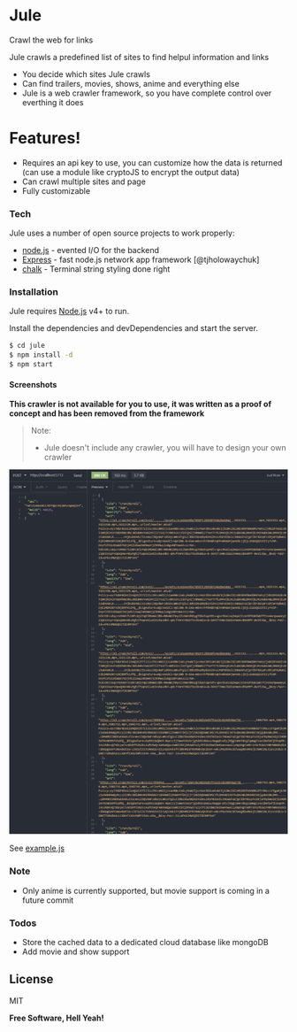 # Jule
Crawl the web for links

Jule crawls a predefined list of sites to find helpul information and links

  - You decide which sites Jule crawls
  - Can find trailers, movies, shows, anime and everything else
  - Jule is a web crawler framework, so you have complete control over everthing it does

# Features!

  - Requires an api key to use, you can customize how the data is returned (can use a module like cryptoJS to encrypt the output data)
  - Can crawl multiple sites and page
  - Fully customizable

### Tech

Jule uses a number of open source projects to work properly:

* [node.js] - evented I/O for the backend
* [Express] - fast node.js network app framework [@tjholowaychuk]
* [chalk] - Terminal string styling done right


### Installation

Jule requires [Node.js](https://nodejs.org/) v4+ to run.

Install the dependencies and devDependencies and start the server.

```sh
$ cd jule
$ npm install -d
$ npm start
```


#### Screenshots

**This crawler is not available for you to use, it was written as a proof of concept and has been removed from the framework**
> Note:
> - Jule doesn't include any crawler, you will have to design your own crawler

![Crunchyroll Crawler](https://raw.githubusercontent.com/omeasraf/Jule/master/Screenshots/crunchyroll.PNG)

See [example.js](https://github.com/omeasraf/Jule/blob/master/src/Scrapers/anime/example.js)

### Note
 - Only anime is currently supported, but movie support is coming in a future commit


### Todos
 - Store the cached data to a dedicated cloud database like mongoDB
 - Add movie and show support

License
----

MIT


**Free Software, Hell Yeah!**


   [node.js]: <http://nodejs.org>
   [express]: <http://expressjs.com>
   [chalk]: <https://www.npmjs.com/package/chalk>
